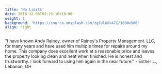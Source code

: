 ```yaml
---
title: 'No Limits'
date: 2018-12-06T09:29:16+10:00
weight: 1
background: 'https://source.unsplash.com/zglUlG8k47I/1600x500'
align: right
---
```


"I have known Andy Rainey, owner of Rainey's Property Management. LLC, for many years and have used him multiple times for repairs around my home. This company does excellent work at a reasonable price and leaves the property looking clean and neat when finished. He is honest and trustworthy. I look forward to using him again in the near future." - Esther L., Lebanon, OH
